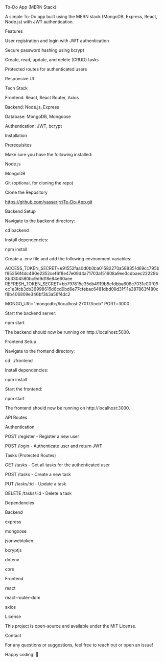 To-Do App (MERN Stack)

A simple To-Do app built using the MERN stack (MongoDB, Express, React, Node.js) with JWT authentication.

Features

User registration and login with JWT authentication

Secure password hashing using bcrypt

Create, read, update, and delete (CRUD) tasks

Protected routes for authenticated users

Responsive UI

Tech Stack

Frontend: React, React Router, Axios

Backend: Node.js, Express

Database: MongoDB, Mongoose

Authentication: JWT, bcrypt

Installation

Prerequisites

Make sure you have the following installed:

Node.js

MongoDB

Git (optional, for cloning the repo)

Clone the Repository

https://github.com/yasserjrr/To-Do-App.git

Backend Setup

Navigate to the backend directory:

cd backend

Install dependencies:

npm install

Create a .env file and add the following environment variables:

 ACCESS_TOKEN_SECRET=e91552faa0d0b0ba01582270a588351d69cc795bf65256f4dc490e2352cef6f8e47e09d4a71703a151608a9ee3cdbaec22229b8b3304580bc9d9d18e84e60aee
 REFRESH_TOKEN_SECRET=bb797815c35db4919b8efdbba608c7031e00f09cc1e3fcb3cb36998615d6cd0bd6e77cfebac6481dbd09d31f11a387863f480cf8b406809e346bf3b3a56f4dc2

 MONGO_URI="mongodb://localhost:27017/todo"
PORT=3000

Start the backend server:

npm start

The backend should now be running on http://localhost:5000.

Frontend Setup

Navigate to the frontend directory:

cd ../frontend

Install dependencies:

npm install

Start the frontend:

npm start

The frontend should now be running on http://localhost:3000.

API Routes

Authentication

POST /register - Register a new user

POST /login - Authenticate user and return JWT

Tasks (Protected Routes)

GET /tasks - Get all tasks for the authenticated user

POST /tasks - Create a new task

PUT /tasks/:id - Update a task

DELETE /tasks/:id - Delete a task

Dependencies

Backend

express

mongoose

jsonwebtoken

bcryptjs

dotenv

cors

Frontend

react

react-router-dom

axios

License

This project is open-source and available under the MIT License.

Contact

For any questions or suggestions, feel free to reach out or open an issue!

Happy coding! 🚀
